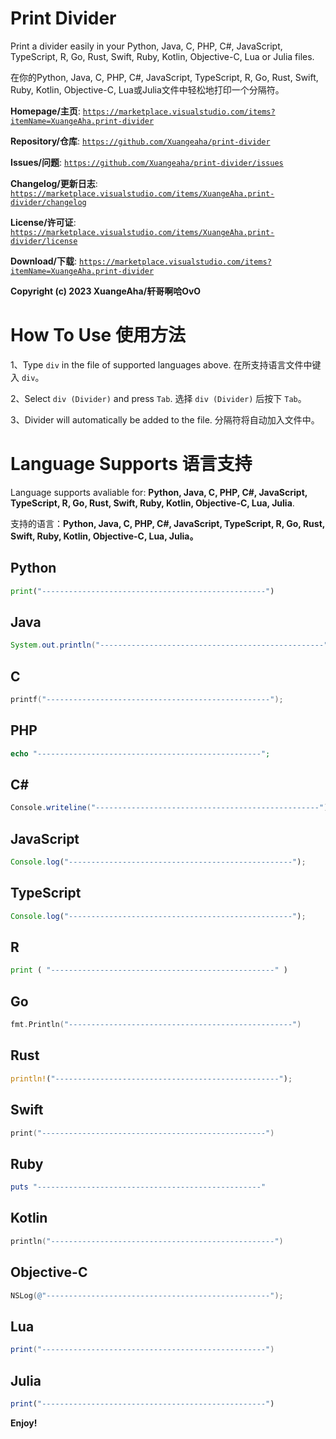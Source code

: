 # Print Divider

Print a divider easily in your Python, Java, C, PHP, C#, JavaScript, TypeScript, R, Go, Rust, Swift, Ruby, Kotlin, Objective-C, Lua or Julia files.

在你的Python, Java, C, PHP, C#, JavaScript, TypeScript, R, Go, Rust, Swift, Ruby, Kotlin, Objective-C, Lua或Julia文件中轻松地打印一个分隔符。

**Homepage/主页**: [`https://marketplace.visualstudio.com/items?itemName=XuangeAha.print-divider`](https://marketplace.visualstudio.com/items?itemName=XuangeAha.print-divider)

**Repository/仓库**: [`https://github.com/Xuangeaha/print-divider`](https://github.com/Xuangeaha/print-divider)

**Issues/问题**: [`https://github.com/Xuangeaha/print-divider/issues`](https://github.com/Xuangeaha/print-divider/issues)

**Changelog/更新日志**: [`https://marketplace.visualstudio.com/items/XuangeAha.print-divider/changelog`](https://marketplace.visualstudio.com/items/XuangeAha.print-divider/changelog)

**License/许可证**: [`https://marketplace.visualstudio.com/items/XuangeAha.print-divider/license`](https://marketplace.visualstudio.com/items/XuangeAha.print-divider/license)

**Download/下载**: [`https://marketplace.visualstudio.com/items?itemName=XuangeAha.print-divider`](https://marketplace.visualstudio.com/items?itemName=XuangeAha.print-divider)

**Copyright (c) 2023 XuangeAha/轩哥啊哈OvO**

# How To Use 使用方法

1、Type `div` in the file of supported languages above.  在所支持语言文件中键入 `div`。

2、Select `div (Divider)` and press `Tab`.  选择 `div (Divider)` 后按下 `Tab`。

3、Divider will automatically be added to the file.  分隔符将自动加入文件中。

# Language Supports 语言支持

Language supports avaliable for: **Python, Java, C, PHP, C#, JavaScript, TypeScript, R, Go, Rust, Swift, Ruby, Kotlin, Objective-C, Lua, Julia**.

支持的语言：**Python, Java, C, PHP, C#, JavaScript, TypeScript, R, Go, Rust, Swift, Ruby, Kotlin, Objective-C, Lua, Julia。**

## Python

```python
print("--------------------------------------------------")
```

## Java

```java
System.out.println("--------------------------------------------------");
```

## C

```c
printf("--------------------------------------------------");
```

## PHP

```php
echo "--------------------------------------------------";
```

## C#

```csharp
Console.writeline("--------------------------------------------------");
```

## JavaScript

```javascript
Console.log("--------------------------------------------------");
```

## TypeScript

```typescript
Console.log("--------------------------------------------------");
```

## R

```python
print ( "--------------------------------------------------" )
```

## Go

```go
fmt.Println("--------------------------------------------------")
```

## Rust

```rust
println!("--------------------------------------------------");
```

## Swift

```swift
print("--------------------------------------------------")
```

## Ruby

```ruby
puts "--------------------------------------------------"
```

## Kotlin

```kotlin
println("--------------------------------------------------")
```

## Objective-C

```objectivec
NSLog(@"--------------------------------------------------");
```

## Lua

```lua
print("--------------------------------------------------")
```

## Julia

```julia
print("--------------------------------------------------")
```

**Enjoy!**
